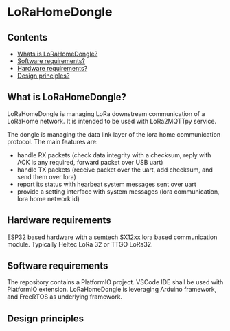 # LoRaHomeDongle

## Contents
- [Whats is LoRaHomeDongle?](#what-is-lorahomedongle)
- [Software requirements?](#software-requirements)
- [Hardware requirements?](#hardware-requirements)
- [Design principles?](#design-principles)


<!-- - [Usage and installation](#about-lora)
- [References](#references) -->

## What is LoRaHomeDongle?

LoRaHomeDongle is managing LoRa downstream communication of a LoRaHome network.
It is intended to be used with LoRa2MQTTpy service.

The dongle is managing the data link layer of the lora home communication protocol. The main features are:
- handle RX packets (check data integrity with a checksum, reply with ACK is any required, forward packet over USB uart)
- handle TX packets (receive packet over the uart, add checksum, and send them over lora)
- report its status with hearbeat system messages sent over uart
- provide a setting interface with system messages (lora communication, lora home network id)

## Hardware requirements

ESP32 based hardware with a semtech SX12xx lora based communication module.
Typically Heltec LoRa 32 or TTGO LoRa32.

## Software requirements

The repository contains a PlatformIO project.
VSCode IDE shall be used with PlatformIO extension.
LoRaHomeDongle is leveraging Arduino framework, and FreeRTOS as underlying framework.

## Design principles



<!-- 
### About LoRa ###

Users, geeks, makers are commonly facing communication distance issue when integrating  short-range based technology into their sensors or actuators (Bluetooth, Zigbee or Z Wave). [LoRa technology](https://en.wikipedia.org/wiki/LoRa) is great to overcome this issue, while still being power efficient.

When it is used by telecom operators to deploy commercial long-range networks, LoRa is based on [LoRaWAN](https://en.wikipedia.org/wiki/LoRa#LoRaWAN) network, but anyone can use LoRa without LoRaWAN and deploy his own private network in a home or a building.

###  Principles ###

The principles are the following:
- LoRa nodes are sending JSON messages over LoRa to the LoRa2MQTT gateway
- The JSON messages format is free, except one name-value pair that should be *"node"="name_of_the_node"*.<br/>The name *node* should be the first child, and its value is a unique identifier of the LoRa node. Two nodes shall not have the same *node* value.
```
// example of a thermostat node, reporting
// - 21°c ambiant temperature,
// - an actual setpoint of 22°c,
// - an active state (heating).
{
  "node" = "thermostat",
  "temperature" = "21.2",
  "setpoint" = "22",
  "state" = "true"
}
```

- LoRa2MQTT is forwarding JSON messages to the MQTT broker on *topic lora2mqtt/node_value*
```
// the JSON message is forwarded to lora2mqtt/thermostat
// kindly note that the node field is removed by LoRa2MQTT
{
  "temperature" = "21.2",
  "setpoint" = "22",
  "state" = "true"
}
```
- Conversely, the messages received on _topic lora2mqtt/tonodes_ are forwarded to the LoRa nodes. The same JSON message format applies.
```
// example of a setpoint change request down to 21°c
// the following message is sent to lora2mqtt/tonodes topic, and forwarded on LoRa without modification by LoRa2MQTT
{
  "node" = "thermostat",
  "setpoint" = "21"
}
```

## Usage and installation ##

The project has been tested with ESP32 Heltec LoRa v2 board, but this should work with any « Semtech SX12XX » boards like TTGOv2.

A quite appreciable advantage of these boards is that they are ready to use with the following key features:
- ESP32 micro-controller (with WiFi)
- 8 Mb flash
- Semtech chip SX1276
- external LoRa antenna, IPEX interface
- 0.96 inch OLED display
- Commercial references depending on the sub-giga frequency intended to be used depending on your country

Last but not least you can find these modules or equivalent at a reasonable price on Amazon or Aliexpress.

## References ##

LoRa2MQTT is using many libraries available on GitHub for Arduino.
A big thank you to all the authors:
- [arduino-LoRa](https://github.com/sandeepmistry/arduino-LoRa). Author @sandeepmistry
- [pubsubclient](https://github.com/knolleary/pubsubclient). Author @knolleary
- [ArduinoJson](https://github.com/bblanchon/ArduinoJson). Author @bblanchon
- [WiFiManager](https://github.com/tzapu/WiFiManager). Author @tzapu
# LoRaHomeDongle -->
